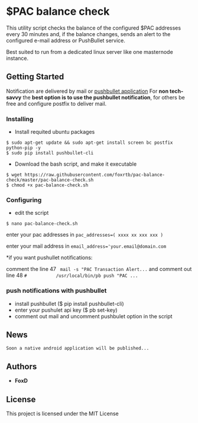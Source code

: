 # $PAC balance check

This utility script checks the balance of the configured $PAC addresses every 30 minutes
and, if the balance changes, sends an alert to the configured e-mail address or PushBullet service.

Best suited to run from a dedicated linux server like one masternode instance.


## Getting Started

Notification are delivered by mail or [pushbullet application](https://www.pushbullet.com/apps)
For **non tech-savvy** the **best option is to use the pushbullet notification**, for others be free and configure postfix to deliver mail.


### Installing

* Install requited ubuntu packages
```
$ sudo apt-get update && sudo apt-get install screen bc postfix python-pip -y
$ sudo pip install pushbullet-cli
```
* Download the bash script, and make it executable
```
$ wget https://raw.githubusercontent.com/foxrtb/pac-balance-check/master/pac-balance-check.sh
$ chmod +x pac-balance-check.sh
```

### Configuring

* edit the script
```
$ nano pac-balance-check.sh
```
enter your pac addresses in ```pac_addresses=( xxxx xx xxx xxx )```

enter your mail address in ```email_address='your.email@domain.com```

*if you want pushullet notifications:

comment the line 47 ``` mail -s "PAC Transaction Alert...```
and comment out line 48 ```#           /usr/local/bin/pb push "PAC ...```


### push notifications with pushbullet
* install pushbullet  ($ pip install pushbullet-cli)   
* enter your pushulet api key ($ pb set-key)
* comment out mail and uncomment pushbulet option in the script

## News

```
Soon a native android application will be published...
```


## Authors

* **FoxD**

## License

This project is licensed under the MIT License 

